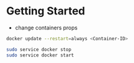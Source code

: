 # Getting Started

- change containers props

```bash
docker update --restart=always <Container-ID>

sudo service docker stop
sudo service docker start
```
